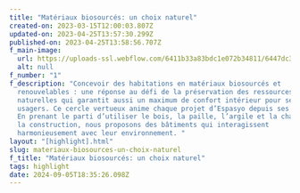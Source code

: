 ```yaml
---
title: "Matériaux biosourcés: un choix naturel"
created-on: 2023-03-15T12:00:03.807Z
updated-on: 2023-04-25T13:57:30.299Z
published-on: 2023-04-25T13:58:56.707Z
f_main-image:
  url: https://uploads-ssl.webflow.com/6411b33a83bdc1e072b34811/6447dc3b22807c026d246473_DSC_1362.jpg
  alt: null
f_number: "1"
f_description: "Concevoir des habitations en matériaux biosourcés et
  renouvelables : une réponse au défi de la préservation des ressources
  naturelles qui garantit aussi un maximum de confort intérieur pour ses
  usagers. Ce cercle vertueux anime chaque projet d’Espasyo depuis ses débuts.
  En prenant le parti d’utiliser le bois, la paille, l’argile et la chaux dans
  la construction, nous proposons des bâtiments qui interagissent
  harmonieusement avec leur environnement. "
layout: "[highlight].html"
slug: materiaux-biosources-un-choix-naturel
f_title: "Matériaux biosourcés: un choix naturel"
tags: highlight
date: 2024-09-05T18:35:26.098Z
---
```

